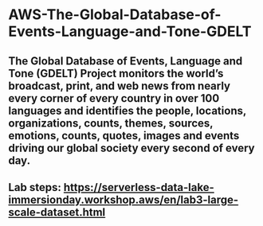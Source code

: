 # AWS-The-Global-Database-of-Events-Language-and-Tone-GDELT

## The Global Database of Events, Language and Tone (GDELT) Project monitors the world’s broadcast, print, and web news from nearly every corner of every country in over 100 languages and identifies the people, locations, organizations, counts, themes, sources, emotions, counts, quotes, images and events driving our global society every second of every day.

## Lab steps: https://serverless-data-lake-immersionday.workshop.aws/en/lab3-large-scale-dataset.html
